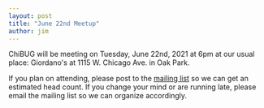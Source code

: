 ```yaml
---
layout: post
title: "June 22nd Meetup"
author: jim
---
```


ChiBUG will be meeting on
Tuesday, June 22nd, 2021
at
6pm
at
our usual place: Giordano's at 1115 W. Chicago Ave. in Oak Park.

If you plan on attending, please post to the
[mailing list](https://groups.io/g/chibug)
so we can get an estimated head count.
If you change your mind or are running late, please email the mailing list so
we can organize accordingly.
